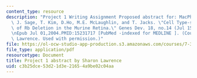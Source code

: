 ```yaml
---
content_type: resource
description: "Project 1 Writing Assignment Proposed abstract for: MacPherson, D.,\
  \ J. Sage, T. Kim, D.Ho, M.E. McLaughlin, and T. Jacks. \"Cell Type-specific Effects\
  \ of Rb Deletion in the Murine Retina.\" Genes Dev. 18, no.14 (Jul 15,2004): 1681-94.\r\
  \nEpub Jul 01,2004.PMID:15231717 [PubMed -indexed for MEDLINE ]. (Courtesy of Sharon\
  \ Lawrence. Used with permission.)"
file: https://ol-ocw-studio-app-production.s3.amazonaws.com/courses/7-342-cancer-biology-from-basic-research-to-the-clinic-fall-2004/c3b25dce53d21d3e21654a9be02c04aa_sharon_project1.pdf
file_type: application/pdf
resourcetype: Document
title: Project 1 abstract by Sharon Lawrence
uid: c3b25dce-53d2-1d3e-2165-4a9be02c04aa
---
```

